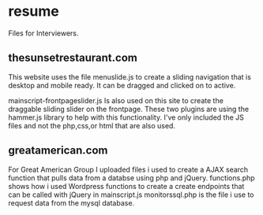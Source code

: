 # resume
Files for Interviewers.

thesunsetrestaurant.com
-----------------------
This website uses the file menuslide.js to create a sliding navigation that is desktop and mobile ready. It can be dragged and clicked on to active. 

mainscript-frontpageslider.js Is also used on this site to create the draggable sliding slider on the frontpage. These two plugins are using the hammer.js library to help with this functionality. 
I've only included the JS files and not the php,css,or html that are also used.


greatamerican.com
-------------------------
For Great American Group I uploaded files i used to create a AJAX search function that pulls data from a databse using php and jQuery.
functions.php shows how i used Wordpress functions to create a create endpoints that can be called with jQuery in mainscript.js monitorssql.php is the file i use to request data from the mysql database.
